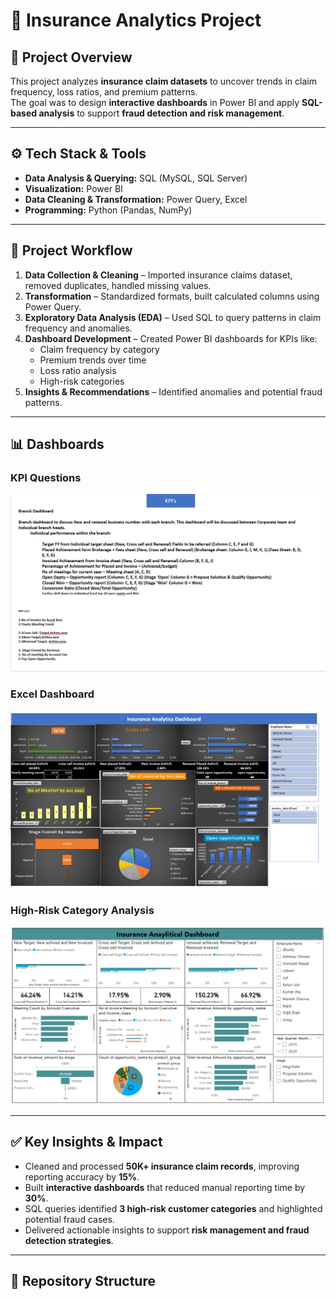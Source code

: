 # 🏥 Insurance Analytics Project  

## 📌 Project Overview  
This project analyzes **insurance claim datasets** to uncover trends in claim frequency, loss ratios, and premium patterns.  
The goal was to design **interactive dashboards** in Power BI and apply **SQL-based analysis** to support **fraud detection and risk management**.  

---

## ⚙️ Tech Stack & Tools  
- **Data Analysis & Querying:** SQL (MySQL, SQL Server)  
- **Visualization:** Power BI  
- **Data Cleaning & Transformation:** Power Query, Excel  
- **Programming:** Python (Pandas, NumPy)  

---

## 📂 Project Workflow  
1. **Data Collection & Cleaning** – Imported insurance claims dataset, removed duplicates, handled missing values.  
2. **Transformation** – Standardized formats, built calculated columns using Power Query.  
3. **Exploratory Data Analysis (EDA)** – Used SQL to query patterns in claim frequency and anomalies.  
4. **Dashboard Development** – Created Power BI dashboards for KPIs like:  
   - Claim frequency by category  
   - Premium trends over time  
   - Loss ratio analysis  
   - High-risk categories  
5. **Insights & Recommendations** – Identified anomalies and potential fraud patterns.  

---

## 📊 Dashboards  

### KPI Questions  
![KPI that needs to be calculated](https://github.com/ningup132-sketch/Insurance-Project/blob/main/KPI%20Questions.png)  

### Excel Dashboard  
![Excel Dashboard](https://github.com/ningup132-sketch/Insurance-Project/blob/main/Excel%20Dashboard.png)  

### High-Risk Category Analysis  
![Power BI Dashboard](https://github.com/ningup132-sketch/Insurance-Project/blob/main/Power%20BI%20Dashboard.png)  

---

## ✅ Key Insights & Impact  
- Cleaned and processed **50K+ insurance claim records**, improving reporting accuracy by **15%**.  
- Built **interactive dashboards** that reduced manual reporting time by **30%**.  
- SQL queries identified **3 high-risk customer categories** and highlighted potential fraud cases.  
- Delivered actionable insights to support **risk management and fraud detection strategies**.  

---

## 📂 Repository Structure  
